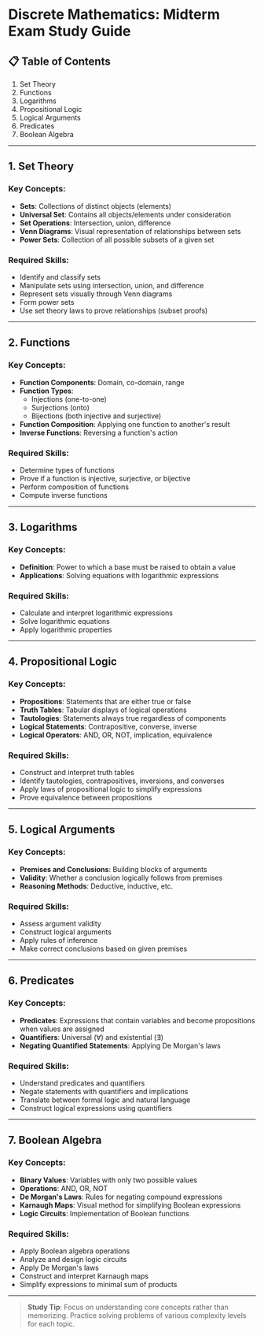 # Discrete Mathematics: Midterm Exam Study Guide

## 📋 Table of Contents
1. Set Theory
2. Functions
3. Logarithms
4. Propositional Logic
5. Logical Arguments
6. Predicates
7. Boolean Algebra

---

## 1. Set Theory

### Key Concepts:
- **Sets**: Collections of distinct objects (elements)
- **Universal Set**: Contains all objects/elements under consideration
- **Set Operations**: Intersection, union, difference
- **Venn Diagrams**: Visual representation of relationships between sets
- **Power Sets**: Collection of all possible subsets of a given set

### Required Skills:
- Identify and classify sets
- Manipulate sets using intersection, union, and difference
- Represent sets visually through Venn diagrams
- Form power sets
- Use set theory laws to prove relationships (subset proofs)

---

## 2. Functions

### Key Concepts:
- **Function Components**: Domain, co-domain, range
- **Function Types**:
  - Injections (one-to-one)
  - Surjections (onto)
  - Bijections (both injective and surjective)
- **Function Composition**: Applying one function to another's result
- **Inverse Functions**: Reversing a function's action

### Required Skills:
- Determine types of functions
- Prove if a function is injective, surjective, or bijective
- Perform composition of functions
- Compute inverse functions

---

## 3. Logarithms

### Key Concepts:
- **Definition**: Power to which a base must be raised to obtain a value
- **Applications**: Solving equations with logarithmic expressions

### Required Skills:
- Calculate and interpret logarithmic expressions
- Solve logarithmic equations
- Apply logarithmic properties

---

## 4. Propositional Logic

### Key Concepts:
- **Propositions**: Statements that are either true or false
- **Truth Tables**: Tabular displays of logical operations
- **Tautologies**: Statements always true regardless of components
- **Logical Statements**: Contrapositive, converse, inverse
- **Logical Operators**: AND, OR, NOT, implication, equivalence

### Required Skills:
- Construct and interpret truth tables
- Identify tautologies, contrapositives, inversions, and converses
- Apply laws of propositional logic to simplify expressions
- Prove equivalence between propositions

---

## 5. Logical Arguments

### Key Concepts:
- **Premises and Conclusions**: Building blocks of arguments
- **Validity**: Whether a conclusion logically follows from premises
- **Reasoning Methods**: Deductive, inductive, etc.

### Required Skills:
- Assess argument validity
- Construct logical arguments
- Apply rules of inference
- Make correct conclusions based on given premises

---

## 6. Predicates

### Key Concepts:
- **Predicates**: Expressions that contain variables and become propositions when values are assigned
- **Quantifiers**: Universal (∀) and existential (∃)
- **Negating Quantified Statements**: Applying De Morgan's laws

### Required Skills:
- Understand predicates and quantifiers
- Negate statements with quantifiers and implications
- Translate between formal logic and natural language
- Construct logical expressions using quantifiers

---

## 7. Boolean Algebra

### Key Concepts:
- **Binary Values**: Variables with only two possible values
- **Operations**: AND, OR, NOT
- **De Morgan's Laws**: Rules for negating compound expressions
- **Karnaugh Maps**: Visual method for simplifying Boolean expressions
- **Logic Circuits**: Implementation of Boolean functions

### Required Skills:
- Apply Boolean algebra operations
- Analyze and design logic circuits
- Apply De Morgan's laws
- Construct and interpret Karnaugh maps
- Simplify expressions to minimal sum of products

---

> **Study Tip**: Focus on understanding core concepts rather than memorizing. Practice solving problems of various complexity levels for each topic.